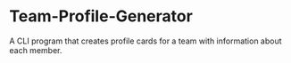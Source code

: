 # Team-Profile-Generator
A CLI program that creates profile cards for a team with information about each member.
